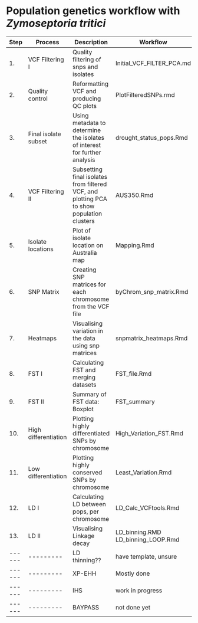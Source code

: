 # Population genetics workflow with *Zymoseptoria tritici* 

| Step | Process | Description | Workflow | Outputs |
|------|---------|-------------|----------|---------|
|1.|VCF Filtering I|Quality filtering of snps and isolates|Initial_VCF_FILTER_PCA.md|Locally stored vcf and misc files.|
|2.|Quality control|Reformatting VCF and producing QC plots|PlotFilteredSNPs.rmd|QC images in /IMGS .|
|3.|Final isolate subset|Using metadata to determine the isolates of interest for further analysis|drought_status_pops.Rmd|data_sheets/preDsamples.txt <br> data_sheets/postDsamples.txt|
|4.|VCF Filtering II|Subsetting final isolates from filtered VCF, and plotting PCA to show population clusters|AUS350.Rmd|Locally stored final VCF (drought_pops.recode.vcf) <br>/IMGS/PCA_AUS350.pdf (static)<br>/IMGS/PCA_AUS350.html (interactive)|
|5.|Isolate locations|Plot of isolate location on Australia map|Mapping.Rmd|/IMGS/Pop_size_location.png|
|6.|SNP Matrix|Creating SNP matrices for each chromosome from the VCF file|byChrom_snp_matrix.Rmd|Locally stored matrices and loci files|
|7.|Heatmaps|Visualising variation in the data using snp matrices|snpmatrix_heatmaps.Rmd|by chromosome heatmaps in /IMGS/|
|8.|FST I|Calculating FST and merging datasets|FST_file.Rmd|in /data_sheets/: <br> fst_file.csv <br> FST_SNPIndex.csv|
|9.|FST II|Summary of FST data: Boxplot|FST_summary|/IMGS/FST_summary.png|
|10.|High differentiation|Plotting highly differentiated SNPs by chromosome|High_Variation_FST.Rmd|/data_sheets/highvariation_byLOCI.txt<br> /IMGS/chr(5,6,7,16)_HighVar.png|
|11.|Low differentiation|Plotting highly conserved SNPs by chromosome|Least_Variation.Rmd|***INCOMPLETE***|
|12.|LD I|Calculating LD between pops, per chromosome|LD_Calc_VCFtools.Rmd|Locally stored .ld files|
|13.|LD II|Visualising Linkage decay|LD_binning.RMD <br> LD_binning_LOOP.Rmd|/IMGS/(POST/PRE)_avgLDdecay_chrXX.png|
|------|---------|LD thinning??|have template, unsure|---------|
|------|---------|XP-EHH|Mostly done|---------|
|------|---------|IHS|work in progress|---------|
|------|---------|BAYPASS|not done yet|---------|
